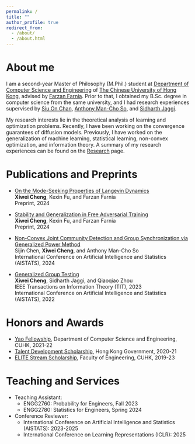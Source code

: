 ```yaml
---
permalink: /
title: ""
author_profile: true
redirect_from: 
  - /about/
  - /about.html
---
```



# About me

I am a second-year Master of Philosophy (M.Phil.) student at [Department of Computer Science and Engineering](https://www.cse.cuhk.edu.hk/) of [The Chinese University of Hong Kong](https://www.cuhk.edu.hk/english/index.html), advised by [Farzan Farnia](https://www.cse.cuhk.edu.hk/people/faculty/farzan-farnia/). Prior to that, I obtained my B.Sc. degree in computer science from the same university, and I had research experiences supervised by [Siu On Chan](https://www.cse.cuhk.edu.hk/people/faculty/siu-on-chan/), [Anthony Man-Cho So](https://www.se.cuhk.edu.hk/people/academic-staff/prof-so-man-cho-anthony/), and [Sidharth Jaggi](https://research-information.bris.ac.uk/en/persons/sidharth-sid-jaggi).

My research interests lie in the theoretical analysis of learning and optimization problems. Recently, I have been working on the convergence guarantees of diffusion models. Previously, I have worked on the generalization of machine learning, statistical learning, non-convex optimization, and information theory. A summary of my research experiences can be found on the [Research](https://xiwei-cheng.github.io/research/) page. 



# Publications and Preprints

- [On the Mode-Seeking Properties of Langevin Dynamics](https://arxiv.org/abs/2406.02017) \
  **Xiwei Cheng**, Kexin Fu, and Farzan Farnia \
  Preprint, 2024
  
- [Stability and Generalization in Free Adversarial Training](https://arxiv.org/abs/2404.08980) \
  **Xiwei Cheng**, Kexin Fu, and Farzan Farnia \
  Preprint, 2024
  
- [Non-Convex Joint Community Detection and Group Synchronization via Generalized Power Method](https://proceedings.mlr.press/v238/chen24e.html) \
  Sijin Chen, **Xiwei Cheng**, and Anthony Man-Cho So \
  International Conference on Artificial Intelligence and Statistics (AISTATS), 2024
  
- [Generalized Group Testing](https://ieeexplore.ieee.org/abstract/document/9932433) \
  **Xiwei Cheng**, Sidharth Jaggi, and Qiaoqiao Zhou \
  IEEE Transactions on Information Theory (TIT), 2023 \
  International Conference on Artificial Intelligence and Statistics (AISTATS), 2022



# Honors and Awards

- [Yao Fellowship](https://www.cse.cuhk.edu.hk/academics/scholarships/), Department of Computer Science and Engineering, CUHK, 2021-22
- [Talent Development Scholarship](https://www.edb.gov.hk/en/edu-system/postsecondary/local-higher-edu/publicly-funded-programmes/scholarship.html), Hong Kong Government, 2020-21
- [ELITE Stream Scholarship](https://www.erg.cuhk.edu.hk/erg/Elite), Faculty of Engineering, CUHK, 2019-23



# Teaching and Services

- Teaching Assistant:
    - ENGG2760: Probability for Engineers, Fall 2023
    - ENGG2780: Statistics for Engineers, Spring 2024
- Conference Reviewer:
    - International Conference on Artificial Intelligence and Statistics (AISTATS): 2023-2025
    - International Conference on Learning Representations (ICLR): 2025





